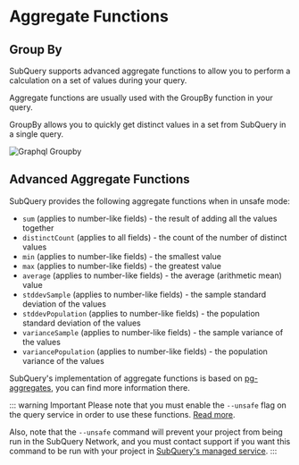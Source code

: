 # Aggregate Functions

## Group By

SubQuery supports advanced aggregate functions to allow you to perform a calculation on a set of values during your query.

Aggregate functions are usually used with the GroupBy function in your query.

GroupBy allows you to quickly get distinct values in a set from SubQuery in a single query.

![Graphql Groupby](/assets/img/graphql_aggregation.png)

## Advanced Aggregate Functions

SubQuery provides the following aggregate functions when in unsafe mode:

- `sum` (applies to number-like fields) - the result of adding all the values together
- `distinctCount` (applies to all fields) - the count of the number of distinct values
- `min` (applies to number-like fields) - the smallest value
- `max` (applies to number-like fields) - the greatest value
- `average` (applies to number-like fields) - the average (arithmetic mean) value
- `stddevSample` (applies to number-like fields) - the sample standard deviation of the values
- `stddevPopulation` (applies to number-like fields) - the population standard deviation of the values
- `varianceSample` (applies to number-like fields) - the sample variance of the values
- `variancePopulation` (applies to number-like fields) - the population variance of the values

SubQuery's implementation of aggregate functions is based on [pg-aggregates](https://github.com/graphile/pg-aggregates), you can find more information there.

::: warning Important
Please note that you must enable the `--unsafe` flag on the query service in order to use these functions. [Read more](./references.md#unsafe-query-service).

Also, note that the `--unsafe` command will prevent your project from being run in the SubQuery Network, and you must contact support if you want this command to be run with your project in [SubQuery's managed service](https://project.subquery.network).
:::
